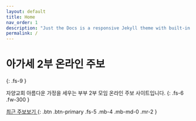 ```yaml
---
layout: default
title: Home
nav_order: 1
description: "Just the Docs is a responsive Jekyll theme with built-in search that is easily customizable and hosted on GitHub Pages."
permalink: /
---
```


# 아가세 2부 온라인 주보
{: .fs-9 }

자양교회 아름다운 가정을 세우는 부부 2부 모임 온라인 주보 사이트입니다.
{: .fs-6 .fw-300 }

[최근 주보보기 ](#getting-started){: .btn .btn-primary .fs-5 .mb-4 .mb-md-0 .mr-2 }
